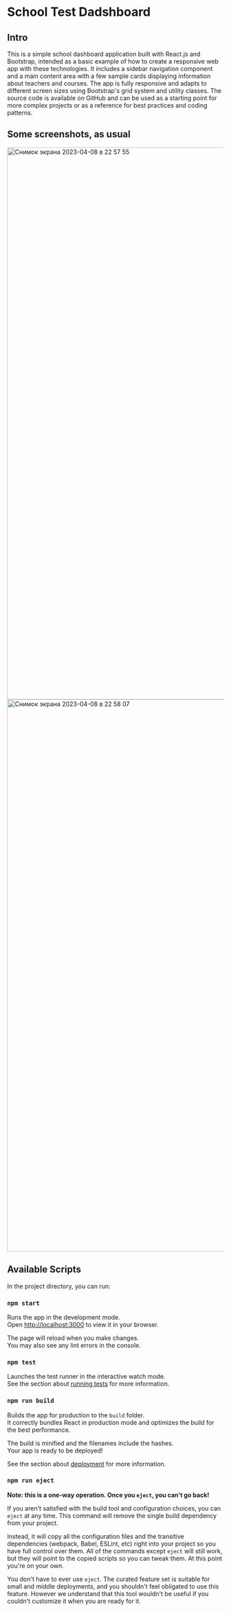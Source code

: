 # School Test Dadshboard

## Intro
This is a simple school dashboard application built with React.js and Bootstrap, intended as a basic example of how to create a responsive web app with these technologies. It includes a sidebar navigation component and a main content area with a few sample cards displaying information about teachers and courses. The app is fully responsive and adapts to different screen sizes using Bootstrap's grid system and utility classes. The source code is available on GitHub and can be used as a starting point for more complex projects or as a reference for best practices and coding patterns.

## Some screenshots, as usual
<img width="1280" alt="Снимок экрана 2023-04-08 в 22 57 55" src="https://user-images.githubusercontent.com/95095531/230740340-72688662-e03e-4bd3-805f-4b81f51b50f9.png">
<img width="1280" alt="Снимок экрана 2023-04-08 в 22 58 07" src="https://user-images.githubusercontent.com/95095531/230740343-1e476319-9bef-45ce-be35-7f627f8db7ee.png">


## Available Scripts

In the project directory, you can run:

### `npm start`

Runs the app in the development mode.\
Open [http://localhost:3000](http://localhost:3000) to view it in your browser.

The page will reload when you make changes.\
You may also see any lint errors in the console.

### `npm test`

Launches the test runner in the interactive watch mode.\
See the section about [running tests](https://facebook.github.io/create-react-app/docs/running-tests) for more information.

### `npm run build`

Builds the app for production to the `build` folder.\
It correctly bundles React in production mode and optimizes the build for the best performance.

The build is minified and the filenames include the hashes.\
Your app is ready to be deployed!

See the section about [deployment](https://facebook.github.io/create-react-app/docs/deployment) for more information.

### `npm run eject`

**Note: this is a one-way operation. Once you `eject`, you can't go back!**

If you aren't satisfied with the build tool and configuration choices, you can `eject` at any time. This command will remove the single build dependency from your project.

Instead, it will copy all the configuration files and the transitive dependencies (webpack, Babel, ESLint, etc) right into your project so you have full control over them. All of the commands except `eject` will still work, but they will point to the copied scripts so you can tweak them. At this point you're on your own.

You don't have to ever use `eject`. The curated feature set is suitable for small and middle deployments, and you shouldn't feel obligated to use this feature. However we understand that this tool wouldn't be useful if you couldn't customize it when you are ready for it.
